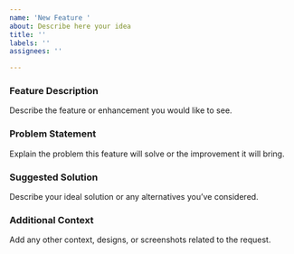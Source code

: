 ```yaml
---
name: 'New Feature '
about: Describe here your idea
title: ''
labels: ''
assignees: ''

---
```


### Feature Description
Describe the feature or enhancement you would like to see.

### Problem Statement
Explain the problem this feature will solve or the improvement it will bring.

### Suggested Solution
Describe your ideal solution or any alternatives you’ve considered.

### Additional Context
Add any other context, designs, or screenshots related to the request.
